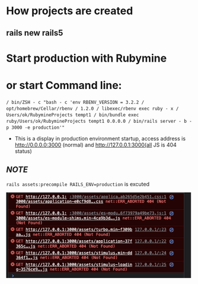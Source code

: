 # How projects are created
## rails new rails5

# Start production with Rubymine
# or start Command line:
` / bin/ZSH - c "bash - c 'env RBENV_VERSION = 3.2.2 / opt/homebrew/Cellar/rbenv / 1.2.0 / libexec/rbenv exec ruby - x / Users/ok/RubymineProjects tempt1 / bin/bundle exec ruby/Users/ok/RubymineProjects tempt1 0.0.0.0 / bin/rails server - b - p 3000 -e production'"
`
* This is a display in production environment startup, access address is http://0.0.0.0:3000 (normal) and http://127.0.0.1:3000(all JS is 404 status)
## *NOTE*
 `rails assets:precompile RAILS_ENV=production` is excuted

![127.png](127.png)